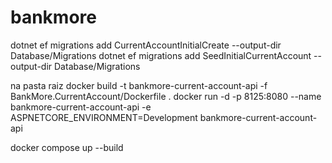 # bankmore

dotnet ef migrations add CurrentAccountInitialCreate --output-dir Database/Migrations
dotnet ef migrations add SeedInitialCurrentAccount --output-dir Database/Migrations

na pasta raiz
docker build -t bankmore-current-account-api -f BankMore.CurrentAccount/Dockerfile .
docker run -d -p 8125:8080 --name bankmore-current-account-api -e ASPNETCORE_ENVIRONMENT=Development bankmore-current-account-api


docker compose up --build
